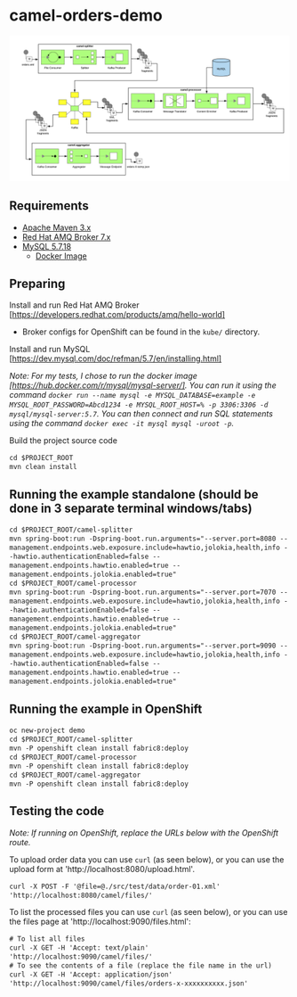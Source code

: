 # camel-orders-demo

![Demo Architecture](./images/demo_architecture.png)

## Requirements

- [Apache Maven 3.x](http://maven.apache.org)
- [Red Hat AMQ Broker 7.x](https://developers.redhat.com/products/amq/overview)
- [MySQL 5.7.18](https://www.mysql.com/oem/)
  - [Docker Image](https://hub.docker.com/r/mysql/mysql-server/)

## Preparing

Install and run Red Hat AMQ Broker [https://developers.redhat.com/products/amq/hello-world]

- Broker configs for OpenShift can be found in the `kube/` directory.

Install and run MySQL [https://dev.mysql.com/doc/refman/5.7/en/installing.html]

_Note: For my tests, I chose to run the docker image [https://hub.docker.com/r/mysql/mysql-server/]. You can run it using the command `docker run --name mysql -e MYSQL_DATABASE=example -e MYSQL_ROOT_PASSWORD=Abcd1234 -e MYSQL_ROOT_HOST=% -p 3306:3306 -d mysql/mysql-server:5.7`. You can then connect and run SQL statements using the command `docker exec -it mysql mysql -uroot -p`._

Build the project source code

```
cd $PROJECT_ROOT
mvn clean install
```

## Running the example standalone (should be done in 3 separate terminal windows/tabs)

```
cd $PROJECT_ROOT/camel-splitter
mvn spring-boot:run -Dspring-boot.run.arguments="--server.port=8080 --management.endpoints.web.exposure.include=hawtio,jolokia,health,info --hawtio.authenticationEnabled=false --management.endpoints.hawtio.enabled=true --management.endpoints.jolokia.enabled=true"
cd $PROJECT_ROOT/camel-processor
mvn spring-boot:run -Dspring-boot.run.arguments="--server.port=7070 --management.endpoints.web.exposure.include=hawtio,jolokia,health,info --hawtio.authenticationEnabled=false --management.endpoints.hawtio.enabled=true --management.endpoints.jolokia.enabled=true"
cd $PROJECT_ROOT/camel-aggregator
mvn spring-boot:run -Dspring-boot.run.arguments="--server.port=9090 --management.endpoints.web.exposure.include=hawtio,jolokia,health,info --hawtio.authenticationEnabled=false --management.endpoints.hawtio.enabled=true --management.endpoints.jolokia.enabled=true"
```

## Running the example in OpenShift

```
oc new-project demo
cd $PROJECT_ROOT/camel-splitter
mvn -P openshift clean install fabric8:deploy
cd $PROJECT_ROOT/camel-processor
mvn -P openshift clean install fabric8:deploy
cd $PROJECT_ROOT/camel-aggregator
mvn -P openshift clean install fabric8:deploy
```

## Testing the code

_Note: If running on OpenShift, replace the URLs below with the OpenShift route._

To upload order data you can use `curl` (as seen below), or you can use the upload form at 'http://localhost:8080/upload.html'.

```
curl -X POST -F '@file=@./src/test/data/order-01.xml' 'http://localhost:8080/camel/files/'
```

To list the processed files you can use `curl` (as seen below), or you can use the files page at 'http://localhost:9090/files.html':

```
# To list all files
curl -X GET -H 'Accept: text/plain' 'http://localhost:9090/camel/files/'
# To see the contents of a file (replace the file name in the url)
curl -X GET -H 'Accept: application/json' 'http://localhost:9090/camel/files/orders-x-xxxxxxxxxx.json'
```
